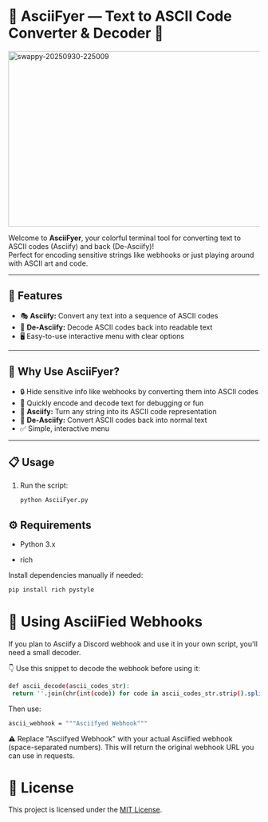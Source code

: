 # 🎨 AsciiFyer — Text to ASCII Code Converter & Decoder 🔄

<img width="712" height="352" alt="swappy-20250930-225009" src="https://github.com/user-attachments/assets/ab0f90b8-f34c-4863-9a21-eed45230f22b" />

Welcome to **AsciiFyer**, your colorful terminal tool for converting text to ASCII codes (Asciify) and back (De-Asciify)!  
Perfect for encoding sensitive strings like webhooks or just playing around with ASCII art and code.  

---

## 🚀 Features

- 🎭 **Asciify:** Convert any text into a sequence of ASCII codes  
- 🔄 **De-Asciify:** Decode ASCII codes back into readable text   
- 🖥️ Easy-to-use interactive menu with clear options  

---

## 🎯 Why Use AsciiFyer?

- 🔒 Hide sensitive info like webhooks by converting them into ASCII codes  
- 🧩 Quickly encode and decode text for debugging or fun  
- 🔡 **Asciify:** Turn any string into its ASCII code representation
- 🔁 **De-Asciify:** Convert ASCII codes back into normal text
- ✅ Simple, interactive menu      

---

## 📋 Usage

1. Run the script:  
   ```bash
   python AsciiFyer.py
   ```

## ⚙️ Requirements

- Python 3.x

- rich

Install dependencies manually if needed:
   ```bash
   pip install rich pystyle
   ```


# 🔐 Using AsciiFied Webhooks

If you plan to Asciify a Discord webhook and use it in your own script, you'll need a small decoder.

👇 Use this snippet to decode the webhook before using it:
   ```bash
   def ascii_decode(ascii_codes_str):
    return ''.join(chr(int(code)) for code in ascii_codes_str.strip().split())
   ```


Then use:

   ```bash
   ascii_webhook = """Asciifyed Webhook"""
   ```
⚠️ Replace "Asciifyed Webhook" with your actual Asciified webhook (space-separated numbers).
This will return the original webhook URL you can use in requests.


# 📝 License

This project is licensed under the [MIT License](LICENSE).
